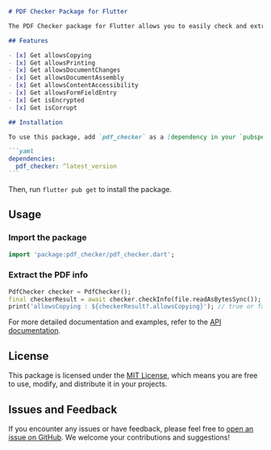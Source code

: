 ````markdown
# PDF Checker Package for Flutter

The PDF Checker package for Flutter allows you to easily check and extract information from PDF documents within your Flutter applications. It simplifies common PDF-related tasks and provides a straightforward API for working with PDF files.

## Features

- [x] Get allowsCopying
- [x] Get allowsPrinting
- [x] Get allowsDocumentChanges
- [x] Get allowsDocumentAssembly
- [x] Get allowsContentAccessibility
- [x] Get allowsFormFieldEntry
- [x] Get isEncrypted
- [x] Get isCorrupt

## Installation

To use this package, add `pdf_checker` as a [dependency in your `pubspec.yaml` file]

```yaml
dependencies:
  pdf_checker: ^latest_version
```
````

Then, run `flutter pub get` to install the package.

## Usage

### Import the package

```dart
import 'package:pdf_checker/pdf_checker.dart';
```

### Extract the PDF info

```dart
PdfChecker checker = PdfChecker();
final checkerResult = await checker.checkInfo(file.readAsBytesSync());
print('allowsCopying : ${checkerResult?.allowsCopying}'); // true or false
```

For more detailed documentation and examples, refer to the [API documentation](https://pub.dev/packages/pdf_checker).

## License

This package is licensed under the [MIT License](LICENSE), which means you are free to use, modify, and distribute it in your projects.

## Issues and Feedback

If you encounter any issues or have feedback, please feel free to [open an issue on GitHub](https://github.com/ideal/pdf_checker/issues). We welcome your contributions and suggestions!
